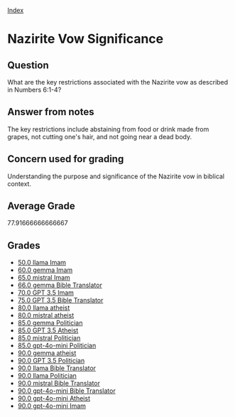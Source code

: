 
[Index](../../index.md)
# Nazirite Vow Significance
## Question
What are the key restrictions associated with the Nazirite vow as described in Numbers 6:1-4?

## Answer from notes
The key restrictions include abstaining from food or drink made from grapes, not cutting one's hair, and not going near a dead body.

## Concern used for grading
Understanding the purpose and significance of the Nazirite vow in biblical context.

## Average Grade
77.91666666666667

## Grades
 * [50.0 llama Imam](../answers/llama_Imam/Nazirite_Vow_Significance.md)
 * [60.0 gemma Imam](../answers/gemma_Imam/Nazirite_Vow_Significance.md)
 * [65.0 mistral Imam](../answers/mistral_Imam/Nazirite_Vow_Significance.md)
 * [66.0 gemma Bible Translator](../answers/gemma_Bible_Translator/Nazirite_Vow_Significance.md)
 * [70.0 GPT 3.5 Imam](../answers/GPT_3.5_Imam/Nazirite_Vow_Significance.md)
 * [75.0 GPT 3.5 Bible Translator](../answers/GPT_3.5_Bible_Translator/Nazirite_Vow_Significance.md)
 * [80.0 llama atheist](../answers/llama_atheist/Nazirite_Vow_Significance.md)
 * [80.0 mistral atheist](../answers/mistral_atheist/Nazirite_Vow_Significance.md)
 * [85.0 gemma Politician](../answers/gemma_Politician/Nazirite_Vow_Significance.md)
 * [85.0 GPT 3.5 Atheist](../answers/GPT_3.5_Atheist/Nazirite_Vow_Significance.md)
 * [85.0 mistral Politician](../answers/mistral_Politician/Nazirite_Vow_Significance.md)
 * [85.0 gpt-4o-mini Politician](../answers/gpt-4o-mini_Politician/Nazirite_Vow_Significance.md)
 * [90.0 gemma atheist](../answers/gemma_atheist/Nazirite_Vow_Significance.md)
 * [90.0 GPT 3.5 Politician](../answers/GPT_3.5_Politician/Nazirite_Vow_Significance.md)
 * [90.0 llama Bible Translator](../answers/llama_Bible_Translator/Nazirite_Vow_Significance.md)
 * [90.0 llama Politician](../answers/llama_Politician/Nazirite_Vow_Significance.md)
 * [90.0 mistral Bible Translator](../answers/mistral_Bible_Translator/Nazirite_Vow_Significance.md)
 * [90.0 gpt-4o-mini Bible Translator](../answers/gpt-4o-mini_Bible_Translator/Nazirite_Vow_Significance.md)
 * [90.0 gpt-4o-mini Atheist](../answers/gpt-4o-mini_Atheist/Nazirite_Vow_Significance.md)
 * [90.0 gpt-4o-mini Imam](../answers/gpt-4o-mini_Imam/Nazirite_Vow_Significance.md)
